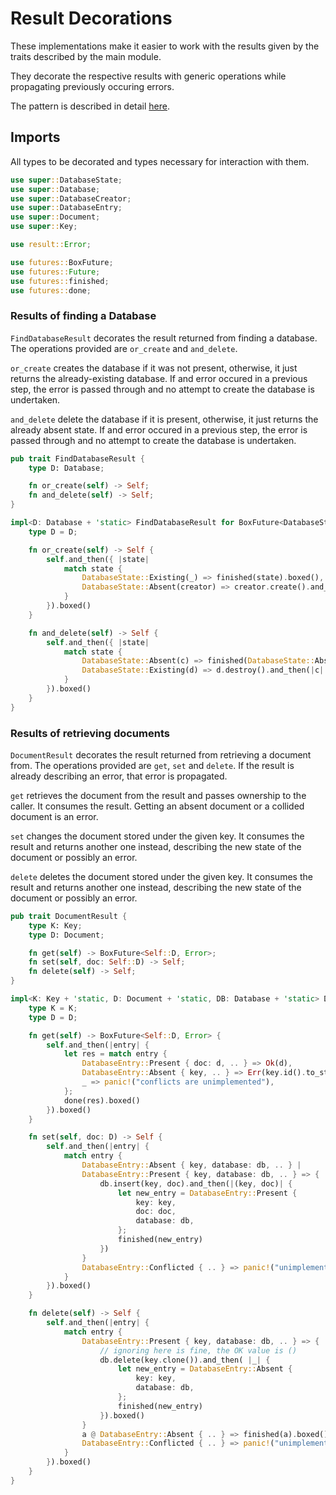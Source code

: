 # Result Decorations

These implementations make it easier to work with the results given by the
traits described by the main module.

They decorate the respective results with generic operations while
propagating
previously occuring errors.

The pattern is described in detail
[here](http://yakshav.es/decorating-results).

## Imports

All types to be decorated and types necessary for interaction with them.

```rust
use super::DatabaseState;
use super::Database;
use super::DatabaseCreator;
use super::DatabaseEntry;
use super::Document;
use super::Key;

use result::Error;

use futures::BoxFuture;
use futures::Future;
use futures::finished;
use futures::done;
```

### Results of finding a Database

`FindDatabaseResult` decorates the result returned from finding a database.
The
operations provided are `or_create` and `and_delete`.

`or_create` creates the database if it was not present, otherwise, it just
returns the already-existing database. If and error occured in a previous
step,
the error is passed through and no attempt to create the database is
undertaken.

`and_delete` delete the database if it is present, otherwise, it just
returns
the already absent state. If and error occured in a previous step, the
error is
passed through and no attempt to create the database is undertaken.


```rust
pub trait FindDatabaseResult {
    type D: Database;

    fn or_create(self) -> Self;
    fn and_delete(self) -> Self;
}

impl<D: Database + 'static> FindDatabaseResult for BoxFuture<DatabaseState<D, D::Creator>, Error> {
    type D = D;

    fn or_create(self) -> Self {
        self.and_then({ |state|
            match state {
                DatabaseState::Existing(_) => finished(state).boxed(),
                DatabaseState::Absent(creator) => creator.create().and_then(|d| finished(DatabaseState::Existing(d))).boxed(),
            }
        }).boxed()
    }

    fn and_delete(self) -> Self {
        self.and_then({ |state|
            match state {
                DatabaseState::Absent(c) => finished(DatabaseState::Absent(c)).boxed(),
                DatabaseState::Existing(d) => d.destroy().and_then(|c| finished(DatabaseState::Absent(c))).boxed(),
            }
        }).boxed()
    }
}
```

### Results of retrieving documents

`DocumentResult` decorates the result returned from retrieving a document
from.
The operations provided are `get`, `set` and `delete`. If the result is
already
describing an error, that error is propagated.

`get` retrieves the document from the result and passes ownership to the
caller. It consumes the result. Getting an absent document or a collided
document is an error.

`set` changes the document stored under the given key. It consumes the
result
and returns another one instead, describing the new state of the document or
possibly an error.

`delete` deletes the document stored under the given key. It consumes the
result and returns another one instead, describing the new state of the
document or possibly an error.

```rust
pub trait DocumentResult {
    type K: Key;
    type D: Document;

    fn get(self) -> BoxFuture<Self::D, Error>;
    fn set(self, doc: Self::D) -> Self;
    fn delete(self) -> Self;
}

impl<K: Key + 'static, D: Document + 'static, DB: Database + 'static> DocumentResult for BoxFuture<DatabaseEntry<K, D, DB>, Error> {
    type K = K;
    type D = D;

    fn get(self) -> BoxFuture<Self::D, Error> {
        self.and_then(|entry| {
            let res = match entry {
                DatabaseEntry::Present { doc: d, .. } => Ok(d),
                DatabaseEntry::Absent { key, .. } => Err(key.id().to_string().into()),
                _ => panic!("conflicts are unimplemented"),
            };
            done(res).boxed()
        }).boxed()
    }

    fn set(self, doc: D) -> Self {
        self.and_then(|entry| {
            match entry {
                DatabaseEntry::Absent { key, database: db, .. } |
                DatabaseEntry::Present { key, database: db, .. } => {
                    db.insert(key, doc).and_then(|(key, doc)| {
                        let new_entry = DatabaseEntry::Present {
                            key: key,
                            doc: doc,
                            database: db,
                        };
                        finished(new_entry)
                    })
                }
                DatabaseEntry::Conflicted { .. } => panic!("unimplemented"),
            }
        }).boxed()
    }

    fn delete(self) -> Self {
        self.and_then(|entry| {
            match entry {
                DatabaseEntry::Present { key, database: db, .. } => {
                    // ignoring here is fine, the OK value is ()
                    db.delete(key.clone()).and_then( |_| {
                        let new_entry = DatabaseEntry::Absent {
                            key: key,
                            database: db,
                        };
                        finished(new_entry)
                    }).boxed()
                }
                a @ DatabaseEntry::Absent { .. } => finished(a).boxed(),
                DatabaseEntry::Conflicted { .. } => panic!("unimplemented"),
            }
        }).boxed()
    }
}
```
